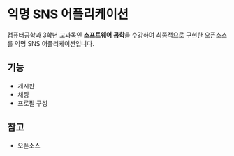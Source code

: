 # 익명 SNS 어플리케이션

컴퓨터공학과 3학년 교과목인 **소프트웨어 공학**을 수강하여 최종적으로 구현한 오픈소스를 익명 SNS 어플리케이션입니다.

## 기능

- 게시판
- 채팅
- 프로필 구성

## 참고

- 오픈소스
